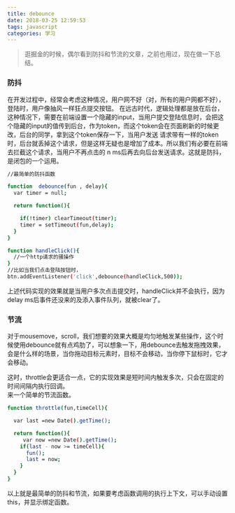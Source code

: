 ```yaml
---
title: debounce
date: 2018-03-25 12:59:53
tags: javascript
categories: 学习
---
```


>逛掘金的时候，偶尔看到防抖和节流的文章，之前也用过，现在做一下总结。


<!--more-->

### 防抖

在开发过程中，经常会考虑这种情况，用户网不好（对，所有的用户网都不好），登陆时，用户像抽风一样狂点提交按钮。
在远古时代，逻辑处理都是放在后台，这种情况下，需要在前端设置一个隐藏的input，当用户提交登陆信息时，会把这个隐藏的input的值传到后台，作为token，而这个token会在页面刷新的时候更改，后台的同学，拿到这个token保存一下，当用户发送 请求带有一样的token时，后台就丢掉这个请求，但是这样无疑也是增加了成本。所以我们有必要在前端去拦截这个请求，当用户不再点击的 n ms后再去向后台发送请求。这就是防抖，是闭包的一个运用。


```bash
//最简单的防抖函数

function  debounce(fun , delay){
  var timer = null;

  return function(){

    if(!timer) clearTimeout(timer);
    timer = setTimeout(fun,delay);
  }
}

function handleClick(){
  //一个http请求的骚操作
}
//比如当我们点击登陆按钮时，
btn.addEventListener('click',debounce(handleClick,500));

```
上述代码实现的效果就是当用户多次点击提交时，handleClick并不会执行，因为delay ms后事件还没来的及添入事件队列，就被clear了。


### 节流

对于mousemove，scroll，我们想要的效果大概是均匀地触发某些操作，这个时候使用debounce就有点鸡肋了，可以想象一下，用debounce去触发拖拽效果，会是什么样的场景，当你拖动目标元素时，目标不会移动，当你停下鼠标时，它才会移动。<br>

这时，throttle会更适合一点，它的实现效果是短时间内触发多次，只会在固定的时间间隔内执行回调。<br>
来一个简单的节流函数。
```bash
function throttle(fun,timeCell){

  var last =new Date().getTime();

  return function(){
     var now =new Date().getTime();
    if(last - now >= timeCell){
      fun();
      last = now;
    }
  }
}

```

以上就是最简单的防抖和节流，如果要考虑函数调用的执行上下文，可以手动设置this，并显示绑定函数。
